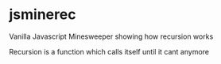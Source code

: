 # jsminerec
Vanilla Javascript Minesweeper showing how recursion works 

Recursion is a function which calls itself until it cant anymore
